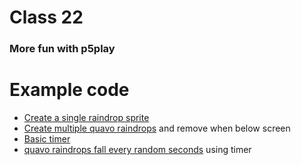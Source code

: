 # Class 22

### More fun with p5play

# Example code

* [Create a single raindrop sprite](http://alpha.editor.p5js.org/2sman/sketches/SyjiRgalf)
* [Create multiple quavo raindrops](http://alpha.editor.p5js.org/2sman/sketches/SyiBz-6ez) and remove when below screen
* [Basic timer](http://alpha.editor.p5js.org/2sman/sketches/ry3eS_cgG)
* [quavo raindrops fall every random seconds](http://alpha.editor.p5js.org/2sman/sketches/Byp3_-6eM) using timer
